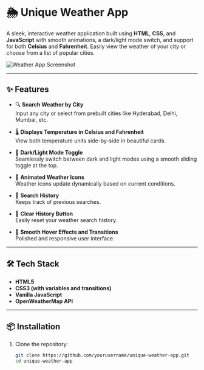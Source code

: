 # 🌦️ Unique Weather App

A sleek, interactive weather application built using **HTML**, **CSS**, and **JavaScript** with smooth animations, a dark/light mode switch, and support for both **Celsius** and **Fahrenheit**. Easily view the weather of your city or choose from a list of popular cities.

![Weather App Screenshot](screenshot.png)

---

## ✨ Features

- 🔍 **Search Weather by City**  
  Input any city or select from prebuilt cities like Hyderabad, Delhi, Mumbai, etc.

- 🌡️ **Displays Temperature in Celsius and Fahrenheit**  
  View both temperature units side-by-side in beautiful cards.

- 🌙 **Dark/Light Mode Toggle**  
  Seamlessly switch between dark and light modes using a smooth sliding toggle at the top.

- 🧊 **Animated Weather Icons**  
  Weather icons update dynamically based on current conditions.

- 📜 **Search History**  
  Keeps track of previous searches.

- 🧼 **Clear History Button**  
  Easily reset your weather search history.

- 🎨 **Smooth Hover Effects and Transitions**  
  Polished and responsive user interface.

---

## 🛠️ Tech Stack

- **HTML5**
- **CSS3 (with variables and transitions)**
- **Vanilla JavaScript**
- **OpenWeatherMap API**

---

## 📦 Installation

1. Clone the repository:
   ```bash
   git clone https://github.com/yourusername/unique-weather-app.git
   cd unique-weather-app
